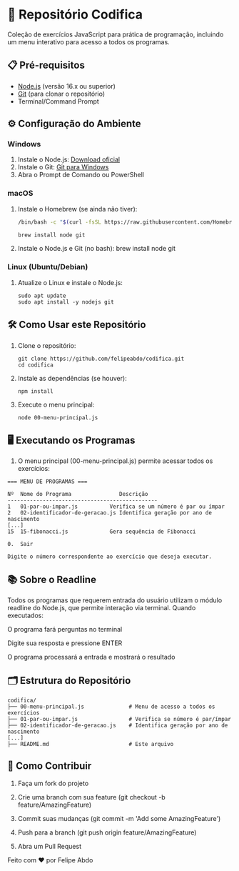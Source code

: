 # 🚀 Repositório Codifica

Coleção de exercícios JavaScript para prática de programação, incluindo um menu interativo para acesso a todos os programas.

## 📋 Pré-requisitos

- [Node.js](https://nodejs.org/) (versão 16.x ou superior)
- [Git](https://git-scm.com/) (para clonar o repositório)
- Terminal/Command Prompt

## ⚙️ Configuração do Ambiente

### Windows
1. Instale o Node.js: [Download oficial](https://nodejs.org/)
2. Instale o Git: [Git para Windows](https://gitforwindows.org/)
3. Abra o Prompt de Comando ou PowerShell

### macOS
1. Instale o Homebrew (se ainda não tiver):
   ```bash
   /bin/bash -c "$(curl -fsSL https://raw.githubusercontent.com/Homebrew/install/HEAD/install.sh)"

   brew install node git

2. Instale o Node.js e Git (no bash):
   brew install node git

### Linux (Ubuntu/Debian)
1. Atualize o Linux e instale o Node.js:
   ``` 
   sudo apt update
   sudo apt install -y nodejs git
   ```
## 🛠 Como Usar este Repositório

1. Clone o repositório:
   ```
   git clone https://github.com/felipeabdo/codifica.git
   cd codifica
   ```    
2. Instale as dependências (se houver):
   ```
   npm install
   ```
3. Execute o menu principal:
   ```
   node 00-menu-principal.js
   ```
## 🖥 Executando os Programas
1. O menu principal (00-menu-principal.js) permite acessar todos os exercícios:

```
=== MENU DE PROGRAMAS ===

Nº  Nome do Programa               Descrição
-----------------------------------------------
1   01-par-ou-impar.js          Verifica se um número é par ou ímpar
2   02-identificador-de-geracao.js Identifica geração por ano de nascimento
[...]
15  15-fibonacci.js             Gera sequência de Fibonacci

0.  Sair

Digite o número correspondente ao exercício que deseja executar.

```


## 📚 Sobre o Readline
Todos os programas que requerem entrada do usuário utilizam o módulo readline do Node.js, que permite interação via terminal. Quando executados:

O programa fará perguntas no terminal

Digite sua resposta e pressione ENTER

O programa processará a entrada e mostrará o resultado

## 🗂 Estrutura do Repositório

```
codifica/
├── 00-menu-principal.js              # Menu de acesso a todos os exercícios
├── 01-par-ou-impar.js                # Verifica se número é par/ímpar
├── 02-identificador-de-geracao.js    # Identifica geração por ano de nascimento
[...]
├── README.md                         # Este arquivo
```

## 🤝 Como Contribuir

1. Faça um fork do projeto

2. Crie uma branch com sua feature (git checkout -b feature/AmazingFeature)

3. Commit suas mudanças (git commit -m 'Add some AmazingFeature')

4. Push para a branch (git push origin feature/AmazingFeature)

5. Abra um Pull Request

Feito com ❤️ por Felipe Abdo